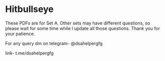 # Hitbullseye
These PDFs are for Set A. Other sets may have different questions, so please wait for some time while I update all those questions. Thank you for your patience.

For any query dm on telegram- @dsahelpergfg

link- t.me/dsahelpergfg
